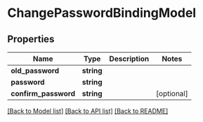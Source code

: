 # ChangePasswordBindingModel

## Properties
Name | Type | Description | Notes
------------ | ------------- | ------------- | -------------
**old_password** | **string** |  | 
**password** | **string** |  | 
**confirm_password** | **string** |  | [optional] 

[[Back to Model list]](../README.md#documentation-for-models) [[Back to API list]](../README.md#documentation-for-api-endpoints) [[Back to README]](../README.md)



